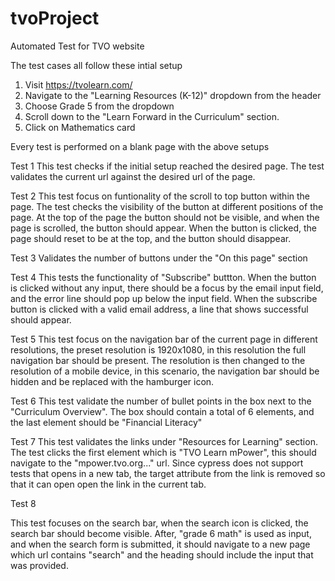 # tvoProject
Automated Test for TVO website

The test cases all follow these intial setup
1. Visit https://tvolearn.com/
2. Navigate to the "Learning Resources (K-12)" dropdown from the header
3. Choose Grade 5 from the dropdown
4. Scroll down to the "Learn Forward in the Curriculum" section.
5. Click on Mathematics card

Every test is performed on a blank page with the above setups

Test 1
This test checks if the initial setup reached the desired page. The test validates the current url against the desired url of the page.

Test 2
This test focus on funtionality of the scroll to top button within the page. The test checks the visibility of the button at different positions of the page. At the top of the page the button should not be visible, and when the page is scrolled, the button should appear. When the button is clicked, the page should reset to be at the top, and the button should disappear.

Test 3
Validates the number of buttons under the "On this page" section

Test 4
This tests the functionality of "Subscribe" buttton. When the button is clicked without any input, there should be a focus by the email input field, and the error line should pop up below the input field. When the subscribe button is clicked with a valid email address, a line that shows successful should appear.

Test 5
This test focus on the navigation bar of the current page in different resolutions, the preset resolution is 1920x1080, in this resolution the full navigation bar should be present. The resolution is then changed to the resolution of a mobile device, in this scenario, the navigation bar should be hidden and be replaced with the hamburger icon.

Test 6
This test validate the number of bullet points in the box next to the "Curriculum Overview". The box should contain a total of 6 elements, and the last element should be "Financial Literacy"

Test 7
This test validates the links under "Resources for Learning" section. The test clicks the first element which is "TVO Learn mPower", this should navigate to the "mpower.tvo.org..." url. Since cypress does not support tests that opens in a new tab, the target attribute from the link is removed so that it can open open the link in the current tab.

Test 8

This test focuses on the search bar, when the search icon is clicked, the search bar should become visible. After, "grade 6 math" is used as input, and when the search form is submitted, it should navigate to a new page which url contains "search" and the heading should include the input that was provided.
